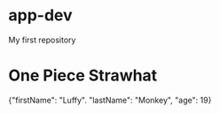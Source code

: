 # app-dev
My first repository

# One Piece Strawhat

{"firstName": "Luffy". "lastName": "Monkey", "age": 19}

